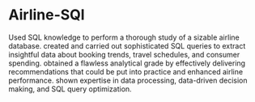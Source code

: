 #  Airline-SQl
Used SQL knowledge to perform a thorough study of a sizable airline database. created and carried out sophisticated SQL queries to extract insightful data about booking trends, travel schedules, and consumer spending. obtained a flawless analytical grade by effectively delivering recommendations that could be put into practice and enhanced airline performance. shown expertise in data processing, data-driven decision making, and SQL query optimization.
